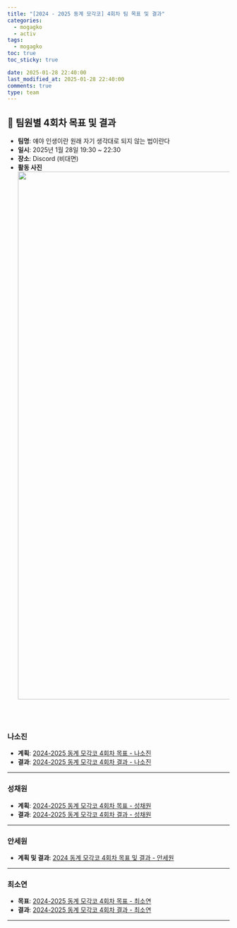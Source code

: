 ```yaml
---
title: "[2024 - 2025 동계 모각코] 4회차 팀 목표 및 결과"
categories:
  - mogagko
  - activ
tags:
  - mogagko
toc: true
toc_sticky: true

date: 2025-01-28 22:40:00
last_modified_at: 2025-01-28 22:40:00
comments: true
type: team
---
```

## 📍 팀원별 4회차 목표 및 결과
- **팀명**: 얘야 인생이란 원래 자기 생각대로 되지 않는 법이란다
- **일시**: 2025년 1월 28일 19:30 ~ 22:30
- **장소**: Discord (비대면)
- **활동 사진**
  <div style="text-align: center;">
  <img width="1196" alt="Image" src="https://github.com/user-attachments/assets/42fdae12-d2b5-46f2-b065-a3b7c3da4dad" />
  </div>

<br><br>

### **나소진**
- **계획**: [2024-2025 동계 모각코 4회차 목표 - 나소진]()
- **결과**: [2024-2025 동계 모각코 4회차 결과 - 나소진]()

---

### **성채원**
- **계획**: [2024-2025 동계 모각코 4회차 목표 - 성채원]()
- **결과**: [2024-2025 동계 모각코 4회차 결과 - 성채원]()

---

### **안세원**
- **계획 및 결과**: [2024 동계 모각코 4회차 목표 및 결과 - 안세원]()

---

### **최소연**
- **목표**: [2024-2025 동계 모각코 4회차 목표 - 최소연]()
- **결과**: [2024-2025 동계 모각코 4회차 결과 - 최소연]()

---
<br><br>